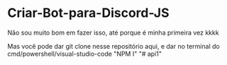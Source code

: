 # Criar-Bot-para-Discord-JS

Não sou muito bom em fazer isso, até porque é minha primeira vez kkkk

Mas você pode dar git clone nesse repositório aqui, e dar no terminal do cmd/powershell/visual-studio-code "NPM I"
"# api1" 
